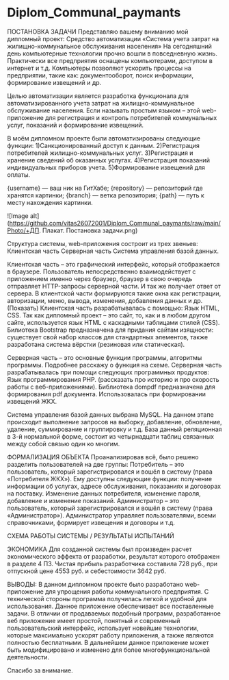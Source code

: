 # Diplom_Communal_paymants

ПОСТАНОВКА ЗАДАЧИ
Представляю вашему вниманию мой дипломный проект: Средство автоматизации «Система учета затрат на жилищно-коммунальное обслуживания населения»
На сегодняшний день компьютерные технологии прочно вошли в повседневную жизнь. Практически все предприятия оснащены компьютерами, доступом в интернет и т.д. Компьютеры позволяют ускорить процессы на предприятии, такие как: документооборот, поиск информации, формирование извещений и др.

Целью автоматизации является разработка функционала для автоматизированного учета затрат на жилищно-коммунальное обслуживание населения. Если называть простым языком – этой web-приложение для регистрация и контроль потребителей коммунальных услуг, показаний и формирование извещений.

В моём дипломном проекте были автоматизированы следующие функции:
1)Санкционированный доступ к данным.
2)Регистрация потребителей жилищно-коммунальных услуг.
3)Регистрация и хранение сведений об оказанных услугах.
4)Регистрация показаний индивидуальных приборов учета.
5)Формирование извещений для оплаты.

<!--
![Иллюстрация к проекту](https://github.com/jon/coolproject/raw/master/image/image.png)

![Image alt](https://github.com/{username}/{repository}/raw/{branch}/{path}/image.png) -->

{username} — ваш ник на ГитХабе;
{repository} — репозиторий где хранятся картинки;
{branch} — ветка репозитория;
{path} — путь к месту нахождения картинки.

<!-- Плакат 1 -->
![Image alt](https://github.com/vitas26072001/Diplom_Communal_paymants/raw/main/Photo/+ДП. Плакат. Постановка задачи.png)

Структура системы, web-приложения состроит из трех звеньев:
Клиентская часть
Серверная часть
Система управления базой данных.

Клиентская часть – это графический интерфейс, который отображается в браузере. Пользователь непосредственно взаимодействует с приложением именно через браузер, браузер в свою очередь отправляет HTTP-запросы серверной части. И так же получает ответ от сервера.
В клиентской части формируются такие окна как регистрации, авторизации, меню, вывода, изменения, добавления данных и др. (Показать) 
Клиентская часть разрабатывалась с помощью:
Язык HTML, CSS. Так как дипломный проект – это сайт, то, как и в любом другом сайте, используется язык HTML с каскадными таблицами стилей (CSS). 
Билиотека Bootstrap предназначена для придания сайтам изящности: существует свой набор классов для стандартных элементов, также разработана система вёрстки (резиновая или статическая).

Серверная часть – это основные функции программы, алгоритмы программы. Подробнее расскажу о функция на схеме. Серверная часть разрабатывалась при помощи следующих программных продуктов:
Язык программирования PHP. (рассказать про историю и про скорость работы с веб-приложениями).
Библиотека dompdf предназначена для формирования pdf документа. Использовалась при формировании извещений ЖКХ.

<!-- Плакат2 -->

Система управления базой данных выбрана МySQL. На данном этапе происходит выполнение запросов на выборку, добавление, обновление, удаление, суммирование и группировку и т.д. 
База данный реляционная в 3-й нормальной форме, состоит из четырнадцати таблиц связанных между собой связью один ко многим. 

<!-- Плакат БД -->

ФОРМАЛИЗАЦИЯ ОБЪЕКТА
Проанализировав всё, было решено разделить пользователей на две группы:
Потребитель – это пользователь, который зарегистрировался и вошёл в систему (права «Потребителя ЖКХ»). Ему доступны следующие функции: получение информации об услугах, адресе обслуживания, показаниях и договорах на поставку. Изменение данных потребителя, изменение пароля, добавление и изменение показаний.
Администратор – это пользователь, который зарегистрировался и вошёл в систему (права «Администратор»). Администратор управляет пользователями, всеми справочниками, формирует извещения и договоры и т.д.

<!-- !!!!!!!! -->
СХЕМА РАБОТЫ СИСТЕМЫ / РЕЗУЛЬТАТЫ ИСПЫТАНИЙ

ЭКОНОМИКА
Для созданной системы был произведен расчет экономического эффекта от разработки, результат которого отображен в разделе 4 ПЗ. Чистая прибыль разработчика составила 728 руб., при отпускной цене 4553 руб. и себестоимости 3642 руб.

ВЫВОДЫ:
В данном дипломном проекте было разработано web-приложение для упрощения работы коммунального предприятия. 
С технической стороны программа получилась легкой и удобной для использования. Данное приложение обеспечивает все поставленные задачи.
В отличии от продаваемых подобный программ, разработанное веб приложение имеет простой, понятный и современный пользовательский интерфейс, использует новейшие технологии, которые максимально ускорят работу приложения, а также являются полностью бесплатными.
В дальнейшем данное приложение может быть модифицировано и изменено для более многофункциональной деятельности.

Спасибо за внимание.
